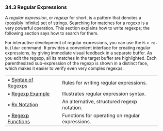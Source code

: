 

### 34.3 Regular Expressions

A *regular expression*, or *regexp* for short, is a pattern that denotes a (possibly infinite) set of strings. Searching for matches for a regexp is a very powerful operation. This section explains how to write regexps; the following section says how to search for them.

For interactive development of regular expressions, you can use the `M-x re-builder` command. It provides a convenient interface for creating regular expressions, by giving immediate visual feedback in a separate buffer. As you edit the regexp, all its matches in the target buffer are highlighted. Each parenthesized sub-expression of the regexp is shown in a distinct face, which makes it easier to verify even very complex regexps.

|                                               |    |                                                 |
| :-------------------------------------------- | -- | :---------------------------------------------- |
| • [Syntax of Regexps](Syntax-of-Regexps.html) |    | Rules for writing regular expressions.          |
| • [Regexp Example](Regexp-Example.html)       |    | Illustrates regular expression syntax.          |
| • [Rx Notation](Rx-Notation.html)             |    | An alternative, structured regexp notation.     |
| • [Regexp Functions](Regexp-Functions.html)   |    | Functions for operating on regular expressions. |
